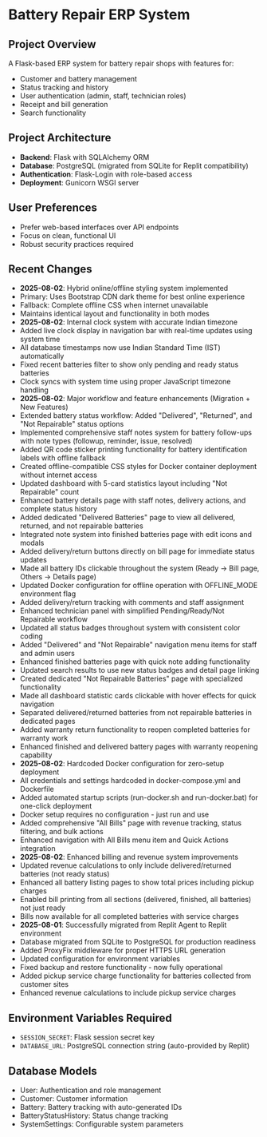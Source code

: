 # Battery Repair ERP System

## Project Overview
A Flask-based ERP system for battery repair shops with features for:
- Customer and battery management
- Status tracking and history
- User authentication (admin, staff, technician roles)
- Receipt and bill generation
- Search functionality

## Project Architecture
- **Backend**: Flask with SQLAlchemy ORM
- **Database**: PostgreSQL (migrated from SQLite for Replit compatibility)
- **Authentication**: Flask-Login with role-based access
- **Deployment**: Gunicorn WSGI server

## User Preferences
- Prefer web-based interfaces over API endpoints
- Focus on clean, functional UI
- Robust security practices required

## Recent Changes
- **2025-08-02**: Hybrid online/offline styling system implemented
- Primary: Uses Bootstrap CDN dark theme for best online experience  
- Fallback: Complete offline CSS when internet unavailable
- Maintains identical layout and functionality in both modes
- **2025-08-02**: Internal clock system with accurate Indian timezone
- Added live clock display in navigation bar with real-time updates using system time
- All database timestamps now use Indian Standard Time (IST) automatically
- Fixed recent batteries filter to show only pending and ready status batteries
- Clock syncs with system time using proper JavaScript timezone handling
- **2025-08-02**: Major workflow and feature enhancements (Migration + New Features)
- Extended battery status workflow: Added "Delivered", "Returned", and "Not Repairable" status options
- Implemented comprehensive staff notes system for battery follow-ups with note types (followup, reminder, issue, resolved)
- Added QR code sticker printing functionality for battery identification labels with offline fallback
- Created offline-compatible CSS styles for Docker container deployment without internet access
- Updated dashboard with 5-card statistics layout including "Not Repairable" count
- Enhanced battery details page with staff notes, delivery actions, and complete status history
- Added dedicated "Delivered Batteries" page to view all delivered, returned, and not repairable batteries
- Integrated note system into finished batteries page with edit icons and modals
- Added delivery/return buttons directly on bill page for immediate status updates
- Made all battery IDs clickable throughout the system (Ready → Bill page, Others → Details page)
- Updated Docker configuration for offline operation with OFFLINE_MODE environment flag
- Added delivery/return tracking with comments and staff assignment
- Enhanced technician panel with simplified Pending/Ready/Not Repairable workflow
- Updated all status badges throughout system with consistent color coding
- Added "Delivered" and "Not Repairable" navigation menu items for staff and admin users
- Enhanced finished batteries page with quick note adding functionality
- Updated search results to use new status badges and detail page linking
- Created dedicated "Not Repairable Batteries" page with specialized functionality
- Made all dashboard statistic cards clickable with hover effects for quick navigation
- Separated delivered/returned batteries from not repairable batteries in dedicated pages
- Added warranty return functionality to reopen completed batteries for warranty work
- Enhanced finished and delivered battery pages with warranty reopening capability
- **2025-08-02**: Hardcoded Docker configuration for zero-setup deployment
- All credentials and settings hardcoded in docker-compose.yml and Dockerfile
- Added automated startup scripts (run-docker.sh and run-docker.bat) for one-click deployment
- Docker setup requires no configuration - just run and use
- Added comprehensive "All Bills" page with revenue tracking, status filtering, and bulk actions
- Enhanced navigation with All Bills menu item and Quick Actions integration
- **2025-08-02**: Enhanced billing and revenue system improvements
- Updated revenue calculations to only include delivered/returned batteries (not ready status)
- Enhanced all battery listing pages to show total prices including pickup charges
- Enabled bill printing from all sections (delivered, finished, all batteries) not just ready
- Bills now available for all completed batteries with service charges
- **2025-08-01**: Successfully migrated from Replit Agent to Replit environment
- Database migrated from SQLite to PostgreSQL for production readiness
- Added ProxyFix middleware for proper HTTPS URL generation
- Updated configuration for environment variables
- Fixed backup and restore functionality - now fully operational
- Added pickup service charge functionality for batteries collected from customer sites
- Enhanced revenue calculations to include pickup service charges

## Environment Variables Required
- `SESSION_SECRET`: Flask session secret key
- `DATABASE_URL`: PostgreSQL connection string (auto-provided by Replit)

## Database Models
- User: Authentication and role management
- Customer: Customer information
- Battery: Battery tracking with auto-generated IDs
- BatteryStatusHistory: Status change tracking
- SystemSettings: Configurable system parameters